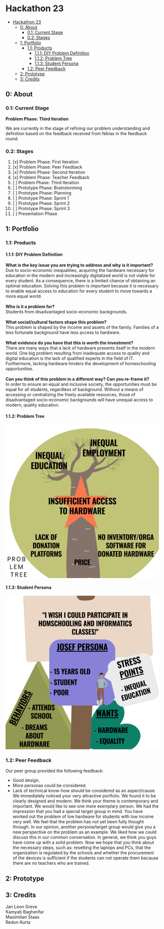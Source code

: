 # Hackathon 23

<!-- TOC -->
* [Hackathon 23](#hackathon-23)
  * [0: About](#0-about)
    * [0.1: Current Stage](#01-current-stage)
    * [0.2: Stages](#02-stages)
  * [1: Portfolio](#1-portfolio)
    * [1.1: Products](#11-products)
      * [1.1.1: DIY Problem Definition](#111-diy-problem-definition)
      * [1.1.2: Problem Tree](#112-problem-tree)
      * [1.1.3: Student Persona](#113-student-persona)
    * [1.2: Peer Feedback](#12-peer-feedback)
  * [2: Prototype](#2-prototype)
  * [3: Credits](#3-credits)
<!-- TOC -->

## 0: About
### 0.1: Current Stage
**Problem Phase: Third Iteration**

We are currently in the stage of refining our problem understanding and definition based on
the feedback received from Niklas in the feedback round.

### 0.2: Stages
1. [x] Problem Phase: First Iteration
2. [x] Problem Phase: Peer Feedback
3. [x] Problem Phase: Second Iteration
4. [x] Problem Phase: Teacher Feedback
5. [ ] Problem Phase: Third Iteration
6. [ ] Prototype Phase: Brainstorming
7. [ ] Prototype Phase: Planning
8. [ ] Prototype Phase: Sprint 1
9. [ ] Prototype Phase: Sprint 2
10. [ ] Prototype Phase: Sprint 3
11. [ ] Presentation Phase

## 1: Portfolio

### 1.1: Products

#### 1.1.1: DIY Problem Definition

**What is the key issue you are trying to address and why is it important?**\
Due to socio-economic inequalities, acquiring the hardware necessary for education in the modern and increasingly digitalized world is not viable for every student.
As a consequence, there is a limited chance of obtaining an optimal education.
Solving this problem is important because it is necessary to enable equal access to education for every student to move towards a more equal world.\
\
**Who is it a problem for?**\
Students from disadvantaged socio-economic backgrounds.\
\
**What social/cultural factors shape this problem?**\
This problem is shaped by the income and assets of the family.
Families of a less fortunate background have less access to hardware.\
\
**What evidence do you have that this is worth the investment?**\
There are many ways that a lack of hardware presents itself in the modern world.
One big problem resulting from inadequate access to quality and digital education is the lack of qualified experts in the field of IT.
Furthermore, lacking hardware hinders the development of homeschooling opportunities.\
\
**Can you think of this problem in a different way? Can you re-frame it?**\
In order to ensure an equal and inclusive society, the opportunities must be equal for all students, regardless of background.
Without a means of accessing or centralizing the freely available resources, those of disadvantaged socio-economic backgrounds will have unequal access to modern, quality education.

#### 1.1.2: Problem Tree

![Problem Tree](portfolio/problem_tree.png)

#### 1.1.3: Student Persona

![Student Persona](portfolio/persona_student.png)

### 1.2: Peer Feedback

Our peer group provided the following feedback:

- Good design.
- More personas could be considered.
- Lack of technical know-how should be considered as an aspect/cause.\
We immediately noticed your very attractive portfolio. We found it to be clearly designed and modern. We think your theme is contemporary and important. We would like to see one more exemplary person. We had the impression that you had a special target group in mind. You have worked out the problem of low hardware for students with low income very well. 
We feel that the problem has not yet been fully thought through. In our opinion, another persona/target group would give you a new perspective on the problem as an example. We liked how we could discuss this in our common conversation. 
In general, we think you guys have come up with a solid problem. Now we hope that you think about the necessary steps, such as: resetting the laptops and PCs, that the organization is regulated by the schools and whether the procurement of the devices is sufficient if the students can not operate them because there are no teachers who are trained.

## 2: Prototype

## 3: Credits

Jan Leon Greve\
Kamyab Bagherifar\
Maximilian Staas\
Redon Kurta
